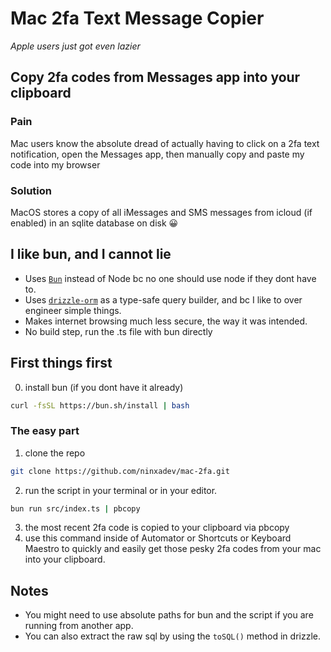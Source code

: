# Mac 2fa Text Message Copier

_Apple users just got even lazier_

## Copy 2fa codes from Messages app into your clipboard

### Pain

Mac users know the absolute dread of actually having to click on a 2fa text notification, open the Messages app, then manually copy and paste my code into my browser

### Solution

MacOS stores a copy of all iMessages and SMS messages from icloud (if enabled) in an sqlite database on disk 😀

## I like bun, and I cannot lie

-   Uses [`Bun`](https://bun.sh) instead of Node bc no one should use node if they dont have to.
-   Uses [`drizzle-orm`](https://orm.drizzle.team/) as a type-safe query builder, and bc I like to over engineer simple things.
-   Makes internet browsing much less secure, the way it was intended.
-   No build step, run the .ts file with bun directly

## First things first

0. install bun (if you dont have it already)

```sh
curl -fsSL https://bun.sh/install | bash
```

### The easy part

1. clone the repo

```sh
git clone https://github.com/ninxadev/mac-2fa.git
```

2. run the script in your terminal or in your editor.

```sh
bun run src/index.ts | pbcopy
```

3. the most recent 2fa code is copied to your clipboard via pbcopy
4. use this command inside of Automator or Shortcuts or Keyboard Maestro to quickly and easily get those pesky 2fa codes from your mac into your clipboard.

## Notes

-   You might need to use absolute paths for bun and the script if you are running from another app.
-   You can also extract the raw sql by using the `toSQL()` method in drizzle.
